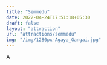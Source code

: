 ```yaml
---
title: "Semmedu"
date: 2022-04-24T17:51:18+05:30
draft: false
layout: "attraction"
url: "attractions/semmedu"
img: "/img/1280px-Agaya_Gangai.jpg"
---
```


A